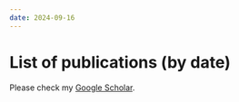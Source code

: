 ```yaml
---
date: 2024-09-16
---
```


# List of publications (by date)
Please check my [Google Scholar](https://scholar.google.com/citations?hl=en&user=fUth5o4AAAAJ&view_op=list_works&sortby=pubdate). 
